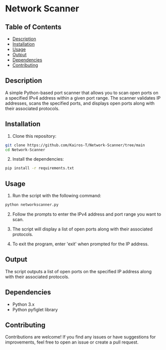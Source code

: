 # Network Scanner

## Table of Contents

- [Description](#description)
- [Installation](#installation)
- [Usage](#usage)
- [Output](#output)
- [Dependencies](#dependencies)
- [Contributing](#contributing)

## Description

A simple Python-based port scanner that allows you to scan open ports on a specified IPv4 address within a given port range. The scanner validates IP addresses, scans the specified ports, and displays open ports along with their associated protocols.

## Installation

1. Clone this repository:

```bash
git clone https://github.com/Kairos-T/Network-Scanner/tree/main
cd Network-Scanner
```

2. Install the dependencies:

```bash
pip install -r requirements.txt
```

## Usage

1. Run the script with the following command:

```bash
python networkscanner.py
```
2. Follow the prompts to enter the IPv4 address and port range you want to scan.

3. The script will display a list of open ports along with their associated protocols.

4. To exit the program, enter 'exit' when prompted for the IP address.

## Output
The script outputs a list of open ports on the specified IP address along with their associated protocols.

## Dependencies
- Python 3.x
- Python pyfiglet library

## Contributing
Contributions are welcome! If you find any issues or have suggestions for improvements, feel free to open an issue or create a pull request.